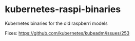# kubernetes-raspi-binaries

Kubernetes binaries for the old raspberri models

Fixes: https://github.com/kubernetes/kubeadm/issues/253
